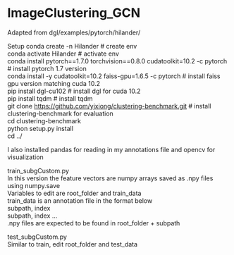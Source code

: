 # ImageClustering_GCN

Adapted from dgl/examples/pytorch/hilander/

Setup
conda create -n Hilander # create env  
conda activate Hilander # activate env  
conda install pytorch==1.7.0 torchvision==0.8.0 cudatoolkit=10.2 -c pytorch # install pytorch 1.7 version  
conda install -y cudatoolkit=10.2 faiss-gpu=1.6.5 -c pytorch # install faiss gpu version matching cuda 10.2  
pip install dgl-cu102 # install dgl for cuda 10.2  
pip install tqdm # install tqdm  
git clone https://github.com/yjxiong/clustering-benchmark.git # install clustering-benchmark for evaluation  
cd clustering-benchmark  
python setup.py install  
cd ../  

I also installed pandas for reading in my annotations file and opencv for visualization

train_subgCustom.py  
In this version the feature vectors are numpy arrays saved as .npy files using numpy.save  
Variables to edit are root_folder and train_data  
train_data is an annotation file in the format below  
subpath, index  
subpath, index ...  
.npy files are expected to be found in root_folder + subpath  

test_subgCustom.py  
Similar to train, edit root_folder and test_data  

